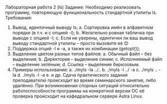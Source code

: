 Лабораторная работа 2 (ls)
Задание: 
Необходимо реализовать программу, повторяющую функциональность стандартной утилиты ls.
Требования:
1. Вывод, идентичный выводу ls;
    a. Сортировка имён в алфавитном порядке (в т.ч. и с опцией -l);
    b. Желательно ровная табличка при выводе с опцией -l;
    c. Если не уверены, идентичен ли ваш вывод выводу стандартной утилиты – просто вызовите её 😊
2. Поддержка опций -l и -a, а также их комбинации (getopt());
3. Выделение цветом разных типов файлов:
    a. Обычный файл – без выделения;
    b. Директория – выделение синим;
    c. Исполняемый файл – выделение зелёным;
    d. Ссылка – выделение бирюзовым.
4. Примеры использования:
    a. ./myls -la ../..
    b. ./myls -l ../ -a
    c. ./myls .. -la
    d. ./myls -l -a
    e. и др.
Сдача практического задания преподавателю происходит во время семинарского занятия, либо удалённо. При возникновении спорных ситуаций относительно работоспособности программы на конкретной версии ОС её проверка происходит на кафедральном сервере Astra Linux.
